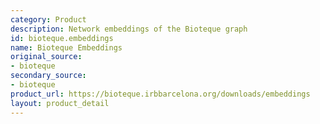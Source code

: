 ```yaml
---
category: Product
description: Network embeddings of the Bioteque graph
id: bioteque.embeddings
name: Bioteque Embeddings
original_source:
- bioteque
secondary_source:
- bioteque
product_url: https://bioteque.irbbarcelona.org/downloads/embeddings
layout: product_detail
---
```

